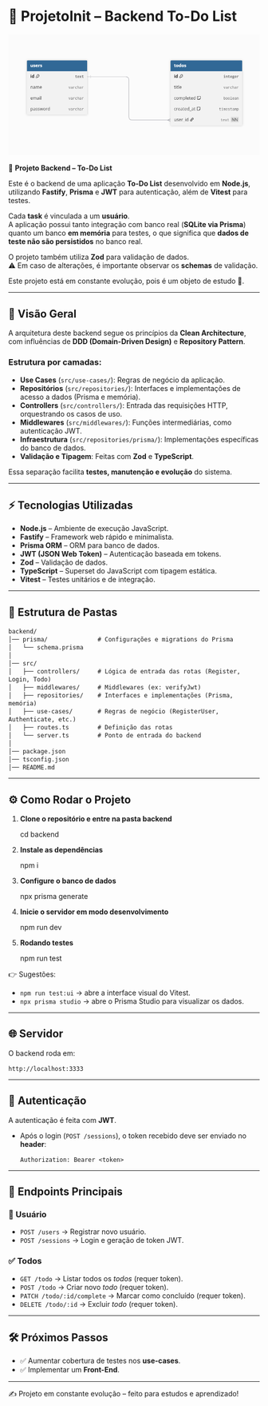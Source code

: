 # 📝 ProjetoInit – Backend To-Do List



![DER do projeto](images/image.png)




📌 **Projeto Backend – To-Do List**

Este é o backend de uma aplicação **To-Do List** desenvolvido em **Node.js**, utilizando **Fastify**, **Prisma** e **JWT** para autenticação, além de **Vitest** para testes.

Cada **task** é vinculada a um **usuário**.  
A aplicação possui tanto integração com banco real (**SQLite via Prisma**) quanto um banco **em memória** para testes, o que significa que **dados de teste não são persistidos** no banco real.

O projeto também utiliza **Zod** para validação de dados.  
⚠️ Em caso de alterações, é importante observar os **schemas** de validação.

Este projeto está em constante evolução, pois é um objeto de estudo 🚀.

---

## 📖 Visão Geral

A arquitetura deste backend segue os princípios da **Clean Architecture**, com influências de **DDD (Domain-Driven Design)** e **Repository Pattern**.  

### Estrutura por camadas:
- **Use Cases** (`src/use-cases/`): Regras de negócio da aplicação.  
- **Repositórios** (`src/repositories/`): Interfaces e implementações de acesso a dados (Prisma e memória).  
- **Controllers** (`src/controllers/`): Entrada das requisições HTTP, orquestrando os casos de uso.  
- **Middlewares** (`src/middlewares/`): Funções intermediárias, como autenticação JWT.  
- **Infraestrutura** (`src/repositories/prisma/`): Implementações específicas do banco de dados.  
- **Validação e Tipagem**: Feitas com **Zod** e **TypeScript**.

Essa separação facilita **testes, manutenção e evolução** do sistema.

---

## ⚡ Tecnologias Utilizadas

- **Node.js** – Ambiente de execução JavaScript.  
- **Fastify** – Framework web rápido e minimalista.  
- **Prisma ORM** – ORM para banco de dados.  
- **JWT (JSON Web Token)** – Autenticação baseada em tokens.  
- **Zod** – Validação de dados.  
- **TypeScript** – Superset do JavaScript com tipagem estática.  
- **Vitest** – Testes unitários e de integração.  

---

## 📂 Estrutura de Pastas

```
backend/
│── prisma/              # Configurações e migrations do Prisma
│   └── schema.prisma
│
│── src/
│   ├── controllers/     # Lógica de entrada das rotas (Register, Login, Todo)
│   ├── middlewares/     # Middlewares (ex: verifyJwt)
│   ├── repositories/    # Interfaces e implementações (Prisma, memória)
│   ├── use-cases/       # Regras de negócio (RegisterUser, Authenticate, etc.)
│   ├── routes.ts        # Definição das rotas
│   └── server.ts        # Ponto de entrada do backend
│
│── package.json
│── tsconfig.json
│── README.md
```

---

## ⚙️ Como Rodar o Projeto

1. **Clone o repositório e entre na pasta backend**
   
   cd backend


2. **Instale as dependências**
   
   npm i
   

3. **Configure o banco de dados**
   
   npx prisma generate
   

4. **Inicie o servidor em modo desenvolvimento**
   
   npm run dev


5. **Rodando testes**
   
   npm run test
   

👉 Sugestões:
- `npm run test:ui` → abre a interface visual do Vitest.  
- `npx prisma studio` → abre o Prisma Studio para visualizar os dados.  

---

## 🌐 Servidor

O backend roda em:
```
http://localhost:3333
```

---

## 🔑 Autenticação

A autenticação é feita com **JWT**.  

- Após o login (`POST /sessions`), o token recebido deve ser enviado no **header**:
  ```
  Authorization: Bearer <token>
  ```

---

## 📌 Endpoints Principais

### 👤 Usuário
- `POST /users` → Registrar novo usuário.  
- `POST /sessions` → Login e geração de token JWT.  

### ✅ Todos
- `GET /todo` → Listar todos os *todos* (requer token).  
- `POST /todo` → Criar novo *todo* (requer token).  
- `PATCH /todo/:id/complete` → Marcar como concluído (requer token).  
- `DELETE /todo/:id` → Excluir *todo* (requer token).  

---

## 🛠 Próximos Passos

- ✅ Aumentar cobertura de testes nos **use-cases**.  
- ✅ Implementar um **Front-End**.  


---

✍️ Projeto em constante evolução – feito para estudos e aprendizado!